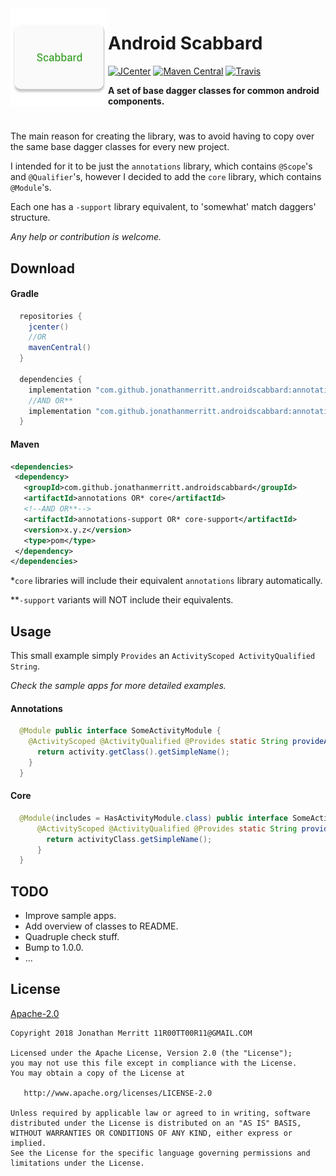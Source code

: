 <img src="/app/src/main/ic_launcher-web.png" width="156" align="left"/>

# Android Scabbard
[![JCenter][J-CENTER-SVG]][J-CENTER]
[![Maven Central][MAVEN-SVG]][MAVEN]
[![Travis][TRAVIS-CI-SVG]][TRAVIS-CI]


**A set of base dagger classes for common android components.**

#
The main reason for creating the library, was to avoid having to copy over the same base dagger classes for
every new project.

I intended for it to be just the `annotations` library, which contains `@Scope`'s and `@Qualifier`'s, however
I decided to add the `core` library, which contains `@Module`'s. 

Each one has a `-support` library equivalent, to 'somewhat' match daggers' structure.

_Any help or contribution is welcome._

## Download
#### Gradle
```groovy
  repositories {
    jcenter()
    //OR
    mavenCentral()
  }
 
  dependencies {
    implementation "com.github.jonathanmerritt.androidscabbard:annotations OR* core:x.y.z"    
    //AND OR**
    implementation "com.github.jonathanmerritt.androidscabbard:annotations-support OR* core-support:x.y.z"
  }
```

#### Maven
```xml
<dependencies>
 <dependency>
   <groupId>com.github.jonathanmerritt.androidscabbard</groupId>
   <artifactId>annotations OR* core</artifactId>
   <!--AND OR**-->
   <artifactId>annotations-support OR* core-support</artifactId>
   <version>x.y.z</version>
   <type>pom</type>
 </dependency>
</dependencies>
```

*`core` libraries will include their equivalent `annotations` library automatically.

**`-support` variants will NOT include their equivalents.


## Usage
This small example simply `Provides` an `ActivityScoped ActivityQualified String`.

_Check the sample apps for more detailed examples._
 
#### Annotations
```java
  @Module public interface SomeActivityModule {
    @ActivityScoped @ActivityQualified @Provides static String provideActivityTag(SomeActivity someActivity) {
      return activity.getClass().getSimpleName();
    }
  }
```

#### Core
```java
  @Module(includes = HasActivityModule.class) public interface SomeActivityModule extends IsActivityModule<SomeActivity> {
      @ActivityScoped @ActivityQualified @Provides static String provideActivityTag(@ActivityQualified Class<?> activityClass) {
        return activityClass.getSimpleName();
      }
  }
```

## TODO
- Improve sample apps.
- Add overview of classes to README.
- Quadruple check stuff.
- Bump to 1.0.0.
- ...

## License
[Apache-2.0][LICENSE]

    Copyright 2018 Jonathan Merritt 11R00TT00R11@GMAIL.COM
    
    Licensed under the Apache License, Version 2.0 (the "License");
    you may not use this file except in compliance with the License.
    You may obtain a copy of the License at

       http://www.apache.org/licenses/LICENSE-2.0

    Unless required by applicable law or agreed to in writing, software
    distributed under the License is distributed on an "AS IS" BASIS,
    WITHOUT WARRANTIES OR CONDITIONS OF ANY KIND, either express or implied.
    See the License for the specific language governing permissions and
    limitations under the License.

[J-CENTER-SVG]:https://api.bintray.com/packages/jonathanmerritt/AndroidScabbard/annotations/images/download.svg
[J-CENTER]:https://api.bintray.com/packages/jonathanmerritt/AndroidScabbard/annotations/
[MAVEN-SVG]: https://maven-badges.herokuapp.com/maven-central/com.github.jonathanmerritt.androidscabbard/annotations/badge.svg
[MAVEN]: https://maven-badges.herokuapp.com/maven-central/com.github.jonathanmerritt.androidscabbard/annotations/
[TRAVIS-CI-SVG]: https://travis-ci.org/JonathanMerritt/AndroidScabbard.svg?branch=master
[TRAVIS-CI]: https://travis-ci.org/JonathanMerritt/AndroidScabbard
[RELEASES]: https://github.com/JonathanMerritt/AndroidScabbard/releases
[LICENSE]: https://github.com/JonathanMerritt/AndroidScabbard/blob/master/LICENSE.txt
